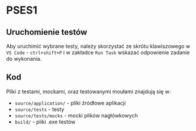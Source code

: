 # PSES1

## Uruchomienie testów

Aby uruchimić wybrane testy, należy skorzystać ze skrótu klawiszowego w `VS Code` - `ctrl+shift+P` i w zakładce `Run Task` wskazać odpowienie zadanie do wykonania. 

## Kod

Pliki z testami, mockami, oraz testowanymi moułami znajdują się w:

- `source/application/` - pliki źródłowe aplikacji
- `source/tests` - testy
- `source/tests/mocks` - mocki plików nagłówkowych
- `build/` - pliki .exe testów